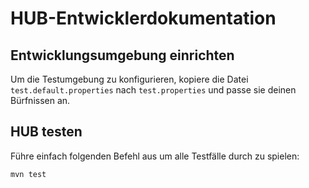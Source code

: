 HUB-Entwicklerdokumentation
===========================

Entwicklungsumgebung einrichten
-------------------------------

Um die Testumgebung zu konfigurieren, kopiere die Datei `test.default.properties` nach
`test.properties` und passe sie deinen Bürfnissen an.

HUB testen
----------

Führe einfach folgenden Befehl aus um alle Testfälle durch zu spielen:

    mvn test
